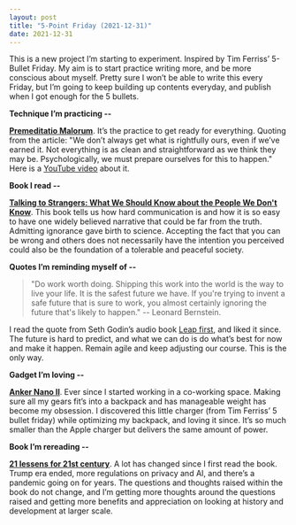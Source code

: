 ```yaml
---
layout: post
title: "5-Point Friday (2021-12-31)"
date: 2021-12-31
---
```


This is a new project I’m starting to experiment. Inspired by Tim Ferriss’
5-Bullet Friday. My aim is to start practice writing more, and be more
conscious about myself. Pretty sure I won’t be able to write this every Friday,
but I’m going to keep building up contents everyday, and publish when I got
enough for the 5 bullets.

**Technique I’m practicing --**

[**Premeditatio Malorum**](https://dailystoic.com/premeditatio-malorum/). It’s
the practice to get ready for everything. Quoting from the article: "We don’t
always get what is rightfully ours, even if we’ve earned it. Not everything is
as clean and straightforward as we think they may be. Psychologically, we must
prepare ourselves for this to happen." Here is a [YouTube
video](https://www.youtube.com/watch?v=MhHzrnUtGBY) about it.

**Book I read --**

[**Talking to Strangers: What We Should Know about the People We Don't
Know**](https://www.amazon.com/Talking-Strangers-Should-about-People-ebook/dp/B07NDKVWZW/).
This book tells us how hard communication is and how it is so easy to have one
widely believed narrative that could be far from the truth. Admitting ignorance
gave birth to science. Accepting the fact that you can be wrong and others does
not necessarily have the intention you perceived could also be the foundation
of a tolerable and peaceful society.

**Quotes I’m reminding myself of --**

> "Do work worth doing. Shipping this work into the world is the way to live your
> life. It is the safest future we have. If you're trying to invent a safe future
> that is sure to work, you almost certainly ignoring the future that's likely to
> happen." -- Leonard Bernstein.

I read the quote from Seth Godin’s audio book [Leap
first](https://www.amazon.com/Leap-First-Seth-Godin-audiobook/dp/B00S5KH78K/),
and liked it since. The future is hard to predict, and what we can do is do
what’s best for now and make it happen. Remain agile and keep adjusting our
course. This is the only way.

**Gadget I’m loving --**

[**Anker Nano II**](https://www.amazon.com/gp/product/B08T5QN2TR/). Ever since
I started working in a co-working space. Making sure all my gears fit’s into a
backpack and has manageable weight has become my obsession. I discovered this
little charger (from Tim Ferriss’ 5 bullet friday) while optimizing my
backpack, and loving it since. It’s so much smaller than the Apple charger but
delivers the same amount of power.

**Book I’m rereading --**

[**21 lessens for 21st
century**](https://www.amazon.com/Lessons-21st-Century-Yuval-Harari/dp/0525512179).
A lot has changed since I first read the book. Trump era ended, more
regulations on privacy and AI, and there’s a pandemic going on for years. The
questions and thoughts raised within the book do not change, and I’m getting
more thoughts around the questions raised and getting more benefits and
appreciation on looking at history and development at larger scale.
